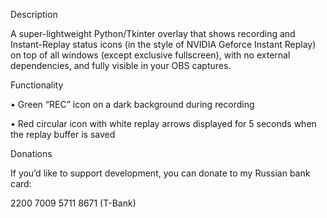 Description

A super-lightweight Python/Tkinter overlay that shows recording and Instant-Replay status icons (in the style of NVIDIA Geforce Instant Replay) on top of all windows (except exclusive fullscreen), with no external dependencies, and fully visible in your OBS captures.





Functionality

• Green “REC” icon on a dark background during recording

• Red circular icon with white replay arrows displayed for 5 seconds when the replay buffer is saved



Donations

If you’d like to support development, you can donate to my Russian bank card:

2200 7009 5711 8671 (T-Bank)

